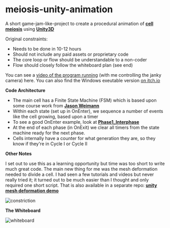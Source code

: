 # meiosis-unity-animation

A short game-jam-like-project to create a procedural animation of <a href="https://en.wikipedia.org/wiki/Meiosis"><B>cell meiosis</B></A> using <a href="https://unity.com/"><B>Unity3D</B></A>

Original constraints:

* Needs to be done in 10-12 hours
* Should not include any paid assets or proprietary code
* The core loop or flow should be understandable to a non-coder
* Flow should closely follow the whiteboard plan (see end)

You can see a  <A HREF="https://youtu.be/4Z_fczEU6d8">video of the program running</A> (with me controlling the janky camera) here.
You can also find the Windows exeutable version <A href="https://badpennygames.itch.io/meiosis"></B>on itch.io</B></A>

<B>Code Architecture</B>

* The main cell has a Finite State Machine (FSM) which is based upon some course work from 
<a href="https://www.youtube.com/c/Unity3dCollege"><B>Jason Weimann</B></A>
* Within each state (set up in OnEnter), we sequence a number of events like the cell growing, based upon a timer
* To see a good OnEnter example, look at <A HREF="https://github.com/iangiblin/meiosis-unity-animation/blob/a99909a9ca75017445bbef0a6950aa1426c652ad/Assets/Scripts/CellState/Phase1_Interphase.cs"><B>Phase1_Interphase</B></A>
* At the end of each phase (in OnExit) we clear all timers from the state machine ready for the next phase.
* Cells internally have a counter for what generation they are, so they know if they're in Cycle I or Cycle II

<B>Other Notes</B>

I set out to use this as a learning opportunity but time was too short to write much great code. The main new thing for me was the
mesh deformation needed to divide a cell. I had seen a few tutorials and videos but never really tried it; it turned out to be much
easier than I thought and only required one short script. That is also available in a separate repo:
<A HREF="https://github.com/iangiblin/unity-mesh-deformation-demo"><B>unity mesh deformation demo</B></A>

![constriction](https://user-images.githubusercontent.com/39740472/149665977-23a8de7d-c4b4-4955-8c01-c6a5c354085e.gif)

<B>The Whiteboard</B>

![whiteboard](https://user-images.githubusercontent.com/39740472/149665988-273d8652-b4d4-4751-ae5c-f9685a8e10c6.JPG)

